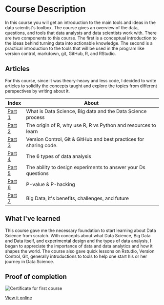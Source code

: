 # Course Description
In this course you will get an introduction to the main tools and ideas in the data scientist's toolbox. The course gives an overview of the data, questions, and tools that data analysts and data scientists work with. There are two components to this course. The first is a conceptual introduction to the ideas behind turning data into actionable knowledge. The second is a practical introduction to the tools that will be used in the program like version control, markdown, git, GitHub, R, and RStudio.

## Articles 

For this course, since it was theory-heavy and less code, I decided to write articles to solidify the concepts taught and explore the topics from different perspectives by writing about it.

Index | About |
--- | --- | 
[Part 1](https://towardsdatascience.com/the-data-scientists-toolbox-part-1-c214adcc859f)| What is Data Science, Big data and the Data Science process
[Part 2](https://towardsdatascience.com/how-to-learn-r-for-data-science-3a7c8326f969)| The origin of R, why use R, R vs Python and resources to learn
[Part 3](https://towardsdatascience.com/a-crash-course-on-version-control-and-git-github-5d04e7933070)| Version Control, Git & GitHub and best practices for sharing code.
[Part 4](https://towardsdatascience.com/the-six-types-of-data-analysis-75517ba7ea61)| The 6 types of data analysis
[Part 5](https://towardsdatascience.com/designing-experiments-in-data-science-23360d2ddf84)| The ability to design experiments to answer your Ds questions
[Part 6](https://towardsdatascience.com/what-is-a-p-value-2cd0b1898e6f)| P-value & P-hacking
[Part 7](https://towardsdatascience.com/big-data-its-benefits-challenges-and-future-6fddd69ab927)| Big Data, it's benefits, challenges, and future

## What I've learned
This course gave me the necessary foundation to start learning about Data Science from scratch. With concepts about what Data Science, Big Data and Data itself, and experimental design and the types of data analysis, I began to appreciate the importance of data and data analytics and how it shapes the world. The course also gave quick lessons on Rstudio, Version Control, Git, generally introductions to tools to help one start his or her journey in Data Science. 

## Proof of completion

![Certificate for first course](cert1.png) 

[View it online](https://coursera.org/share/7ef3598abe3541b950d8d769a7185def)